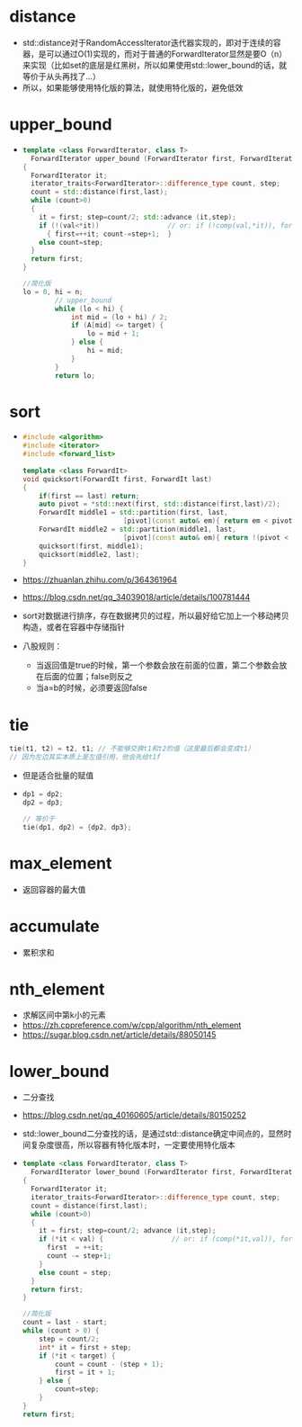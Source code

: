 # distance

- std::distance对于RandomAccessIterator迭代器实现的，即对于连续的容器，是可以通过O(1)实现的，而对于普通的ForwardIterator显然是要O（n）来实现（比如set的底层是红黑树，所以如果使用std::lower_bound的话，就等价于从头再找了...）
- 所以，如果能够使用特化版的算法，就使用特化版的，避免低效







# upper_bound

- ```cpp
  template <class ForwardIterator, class T>
    ForwardIterator upper_bound (ForwardIterator first, ForwardIterator last, const T& val)
  {
    ForwardIterator it;
    iterator_traits<ForwardIterator>::difference_type count, step;
    count = std::distance(first,last);
    while (count>0)
    {
      it = first; step=count/2; std::advance (it,step);
      if (!(val<*it))                 // or: if (!comp(val,*it)), for version (2)
        { first=++it; count-=step+1;  }
      else count=step;
    }
    return first;
  }
  
  //简化版
  lo = 0, hi = n;
          // upper_bound
          while (lo < hi) {
              int mid = (lo + hi) / 2;
              if (A[mid] <= target) {
                  lo = mid + 1;
              } else {
                  hi = mid;
              }
          }
          return lo;
  ```







# sort

- ```cpp
  #include <algorithm>
  #include <iterator>
  #include <forward_list>
   
  template <class ForwardIt>
  void quicksort(ForwardIt first, ForwardIt last)
  {
      if(first == last) return;
      auto pivot = *std::next(first, std::distance(first,last)/2);
      ForwardIt middle1 = std::partition(first, last, 
                           [pivot](const auto& em){ return em < pivot; });
      ForwardIt middle2 = std::partition(middle1, last, 
                           [pivot](const auto& em){ return !(pivot < em); });
      quicksort(first, middle1);
      quicksort(middle2, last);
  }
  ```

- https://zhuanlan.zhihu.com/p/364361964

- https://blog.csdn.net/qq_34039018/article/details/100781444

- sort对数据进行排序，存在数据拷贝的过程，所以最好给它加上一个移动拷贝构造，或者在容器中存储指针

- 八股规则：

  - 当返回值是true的时候，第一个参数会放在前面的位置，第二个参数会放在后面的位置；false则反之
  - 当a=b的时候，必须要返回false








# tie

```cpp
tie(t1, t2) = t2, t1; // 不能够交换t1和t2的值（这里最后都会变成t1）
// 因为左边其实本质上是左值引用，他会先给t1f
```

- 但是适合批量的赋值

- ```cpp
  dp1 = dp2;
  dp2 = dp3;
  
  // 等价于
  tie(dp1, dp2) = {dp2, dp3};
  ```







# max_element

- 返回容器的最大值







# accumulate

- 累积求和







# nth_element

- 求解区间中第k小的元素
- https://zh.cppreference.com/w/cpp/algorithm/nth_element
- https://sugar.blog.csdn.net/article/details/88050145







# lower_bound

- 二分查找

- https://blog.csdn.net/qq_40160605/article/details/80150252

- std::lower_bound二分查找的话，是通过std::distance确定中间点的，显然时间复杂度很高，所以容器有特化版本时，一定要使用特化版本

- ```cpp
  template <class ForwardIterator, class T>
    ForwardIterator lower_bound (ForwardIterator first, ForwardIterator last, const T& val)
  {
    ForwardIterator it;
    iterator_traits<ForwardIterator>::difference_type count, step;
    count = distance(first,last);
    while (count>0)
    {
      it = first; step=count/2; advance (it,step);
      if (*it < val) {                 // or: if (comp(*it,val)), for version (2)
        first  = ++it;
        count -= step+1;
      }
      else count = step;
    }
    return first;
  }
  
  //简化版
  count = last - start;
  while (count > 0) {
      step = count/2;
      int* it = first + step;
      if (*it < target) {
          count = count - (step + 1);
          first = it + 1;
      } else {
          count=step;
      }
  }
  return first;
  ```